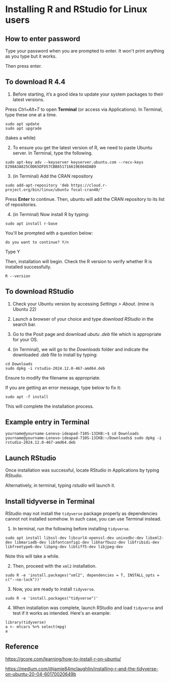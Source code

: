 
# Installing R and RStudio for Linux users

## How to enter password
Type your password when you are prompted to enter. It won't print anything as you type but it works.

Then press enter.

## To download R 4.4

1. Before starting, it’s a good idea to update your system packages to their latest versions.

Press *Ctrl+Alt+T* to open **Terminal** (or access via Applications).
In Terminal, type these one at a time.

```
sudo apt update
sudo apt upgrade
```

(takes a while)

2. To ensure you get the latest version of R, we need to paste Ubuntu server.
In Terminal, type the following.
```
sudo apt-key adv --keyserver keyserver.ubuntu.com --recv-keys E298A3A825C0D65DFD57CBB651716619E084DAB9
```

3. (in Terminal) Add the CRAN repository

```
sudo add-apt-repository 'deb https://cloud.r-project.org/bin/linux/ubuntu focal-cran40/'
```

Press **Enter** to continue. Then, ubuntu will add the CRAN repository to its list of repositories.

4. (in Terminal) Now install R by typing:
```
sudo apt install r-base
```

You'll be prompted with a question below:
```
do you want to continue? Y/n 
```
Type Y

Then, installation will begin. Check the R version to verify whether R is installed successfully.
```
R --version 
```

## To download RStudio
1. Check your Ubuntu version by accessing *Settings > About*.
(mine is Ubuntu 22)

2. Launch a browser of your choice and type *download RStudio* in the search bar.

3. Go to the Posit page and download *ubutu .deb* file which is appropriate for your OS.

4. (in Terminal), we will go to the *Downloads* folder and indicate the downloaded *.deb* file to install by typing:
```
cd Downloads
sudo dpkg -i rstudio-2024.12.0-467-amd64.deb
```

Ensure to modify the filename as appropriate.

If you are getting an error message, type below to fix it:
```
sudo apt -f install
```

This will complete the installation process.

## Example entry in Terminal
```
yourname@yourname-Lenovo-ideapad-710S-13IKB:~$ cd Downloads
yourname@yourname-Lenovo-ideapad-710S-13IKB:~/Downloads$ sudo dpkg -i rstudio-2024.12.0-467-amd64.deb
```

## Launch RStudio
Once installation was successful, locate RStudio in Applications by typing *RStudio*.

Alternatively, in terminal, typing *rstudio*
will launch it. 

## Install tidyverse in Terminal
RStudio may not install the `tidyverse` package properly as dependencies cannot not installed somehow. In such case, you can use Terminal instead. 

1. In terminal, run the following before installing `tidyverse`.
```
sudo apt install libssl-dev libcurl4-openssl-dev unixodbc-dev libxml2-dev libmariadb-dev libfontconfig1-dev libharfbuzz-dev libfribidi-dev libfreetype6-dev libpng-dev libtiff5-dev libjpeg-dev
```
Note this will take a while. 

2. Then, proceed with the `xml2` installation.

```
sudo R -e 'install.packages("xml2", dependencies = T, INSTALL_opts = c("--no-lock"))'
```
3. Now, you are ready to install `tidyverse`.
```
sudo R -e 'install.packages("tidyverse")'
```
4. When installation was complete, launch RStudio and load `tidyverse` and test if it works as intended. Here's an example:
```
library(tidyverse)
a <- mtcars %>% select(mpg)
a
```


## Reference
https://gcore.com/learning/how-to-install-r-on-ubuntu/

https://medium.com/@jamie84mclaughlin/installing-r-and-the-tidyverse-on-ubuntu-20-04-60170020649b
